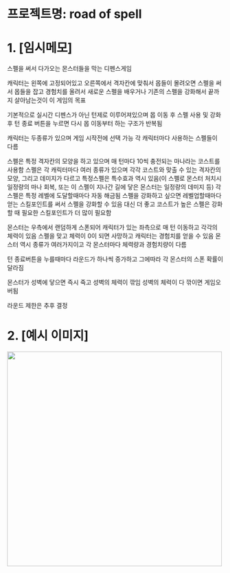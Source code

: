 # 프로젝트명: road of spell

# 1. [임시메모]

스펠을 써서 다가오는 몬스터들을 막는 디펜스게임

캐릭터는 왼쪽에 고정되어있고 오른쪽에서 격자칸에 맞춰서 몹들이 몰려오면 스펠을 써서 몹들을 잡고 경험치를 올려서 새로운 스펠을 배우거나 기존의 스펠을 강화해서 끝까지 살아남는것이 이 게임의 목표

기본적으로 실시간 디펜스가 아닌 턴제로 이루어져있으며 몹 이동 후 스펠 사용 및 강화 후 턴 종료 버튼을 누르면 다시 몹 이동부터 하는 구조가 반복됨

캐릭터는 두종류가 있으며 게임 시작전에 선택 가능
각 캐릭터마다 사용하는 스펠들이 다름

스펠은 특정 격자칸의 모양을 하고 있으며 매 턴마다 10씩 충전되는 마나라는 코스트를 사용함
스펠은 각 캐릭터마다 여러 종류가 있으며 각각 코스트와 맞출 수 있는 격자칸의 모양, 그리고 데미지가 다르고 특정스펠은 특수효과 역시 있음(이 스펠로 몬스터 처치시 일정량의 마나 회복, 또는 이 스펠이 지나간 길에 닿은 몬스터는 일정량의 데미지 등)
각 스펠은 특정 레벨에 도달할때마다 자동 해금됨
스펠을 강화하고 싶으면 레벨업할때마다 얻는 스킬포인트를 써서 스펠을 강화할 수 있음 대신 더 좋고 코스트가 높은 스펠은 강화할 때 필요한 스킬포인트가 더 많이 필요함

몬스터는 우측에서 랜덤하게 스폰되어 캐릭터가 있는 좌측으로 매 턴 이동하고 각각의 체력이 있음
스펠을 맞고 체력이 0이 되면 사망하고 캐릭터는 경험치를 얻을 수 있음
몬스터 역시 종류가 여러가지이고 각 몬스터마다 체력량과 경험치량이 다름

턴 종료버튼을 누를때마다 라운드가 하나씩 증가하고 그에따라 각 몬스터의 스폰 확률이 달라짐

몬스터가 성벽에 닿으면 즉시 죽고 성벽의 체력이 깎임
성벽의 체력이 다 깎이면 게임오버됨

라운드 제한은 추후 결정


# 2. [예시 이미지]
<img src="./image/관련이미지2.JPG" width="500">

